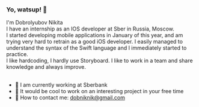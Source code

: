 ### Yo, watsup! 👋

<!--
**do8rolyuboff/do8rolyuboff** is a ✨ _special_ ✨ repository because its `README.md` (this file) appears on your GitHub profile.

Here are some ideas to get you started:

- 🔭 I’m currently working on ...
- 🌱 I’m currently learning ...
- 👯 I’m looking to collaborate on ...
- 🤔 I’m looking for help with ...
- 💬 Ask me about ...
- 📫 How to reach me: ...
- 😄 Pronouns: ...
- ⚡ Fun fact: ...
-->

I'm Dobrolyubov Nikita<br/>
I have an internship as an IOS developer at Sber in Russia, Moscow.<br/>
I started developing mobile applications in January of this year, and am trying very hard to retrain as a good iOS developer. I easily managed to understand the syntax of the Swift language and I immediately started to practice.<br/>
I like hardcoding, I hardly use Storyboard. I like to work in a team and share knowledge and always improve.<br/><br/>


- 🔭 I am currently working at Sberbank<br/>
- 👯 It would be cool to work on an interesting project in your free time<br/>
- 💬 How to contact me: dobniknik@gmail.com<br/>
